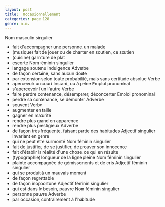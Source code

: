 ```yaml
---
layout: post
title:  Occasionnellement
categories: page 128
genre: n.m.
---
```


Nom masculin singulier
- fait d'accompagner une personne, un malade
- (musique) fait de jouer ou de chanter en soutien, ce soutien
- (cuisine) garniture de plat
- escorte
Nom féminin singulier
- langage soutenu indulgence
Adverbe
- de façon certaine, sans aucun doute
- par extension selon toute probabilité, mais sans certitude absolue
Verbe
- apercevoir un court instant, ou à peine
Emploi pronominal
- s'apercevoir l'un l'autre
Verbe
- faire perdre contenance, désemparer, déconcerter
Emploi pronominal
- perdre sa contenance, se démonter
Adverbe
- souvent
Verbe
- augmenter en taille
- gagner en maturité
- rendre plus grand en apparence
- rendre plus prestigieux
Adverbe
- de façon très fréquente, faisant partie des habitudes
Adjectif singulier invariant en genre
- qui ne peut être surmonté
Nom féminin singulier
- fait de justifier, de se justifier, de prouver son innocence
- fait d'établir la réalité d'une chose, ce qui en résulte
- (typographie) longueur de la ligne pleine
Nom féminin singulier
- plainte accompagnée de gémissements et de cris
Adjectif féminin singulier
- qui se produit à un mauvais moment
- de façon regrettable
- de façon inopportune
Adjectif féminin singulier
- qui est dans le besoin, pauvre
Nom féminin singulier
- personne pauvre
Adverbe
- par occasion, contrairement à l'habitude

